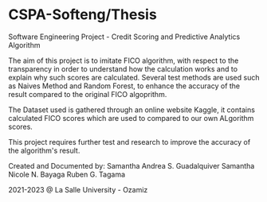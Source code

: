# CSPA-Softeng/Thesis
Software Engineering Project - Credit Scoring and Predictive Analytics Algorithm

The aim of this project is to imitate FICO algorithm, with respect to the transparency in order to understand how the calculation works and to explain why such scores are calculated.
Several test methods are used such as Naives Method and Random Forest, to enhance the accuracy of the result compared to the original FICO algoprithm.

The Dataset used is gathered through an online website Kaggle, it contains calculated FICO scores which are used to compared to our own ALgorithm scores.

This project requires further test and research to improve the accuracy of the algorithm's result.



Created and Documented by:
Samantha Andrea S. Guadalquiver
Samantha Nicole N. Bayaga
Ruben G. Tagama

2021-2023 @ La Salle University - Ozamiz
